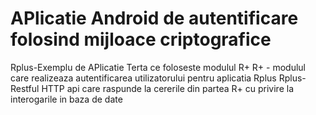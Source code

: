 APlicatie Android de autentificare folosind mijloace criptografice
==================================================================

Rplus-Exemplu de APlicatie Terta ce foloseste modulul R+
R+ - modulul care realizeaza autentificarea utilizatorului pentru 
	aplicatia Rplus 
Rplus- Restful HTTP api care raspunde la cererile din partea R+ cu privire
		la interogarile in baza de date